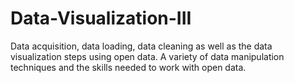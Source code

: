 # Data-Visualization-III
Data acquisition, data loading, data cleaning as well as the data visualization steps using open data. A variety of data manipulation techniques and the skills needed to work with open data.
